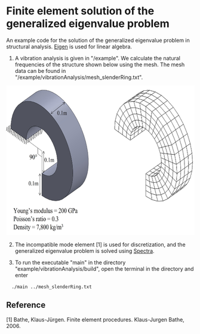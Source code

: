 # Finite element solution of the generalized eigenvalue problem

An example code for the solution of the generalized eigenvalue problem in structural analysis. [Eigen](https://eigen.tuxfamily.org/index.php?title=Main_Page) is used for linear algebra.

1. A vibration analysis is given in "/example". We calculate the natural frequencies of the structure shown below using the mesh. The mesh data can be found in "/example/vibrationAnalysis/mesh_slenderRing.txt".

<dl>
<img src="example/vibrationAnalysis/problem_description.jpg" width="626" height="400">  
</dl>

2. The incompatible mode element [1] is used for discretization, and the generalized eigenvalue problem is solved using [Spectra](https://spectralib.org/).

3. To run the executable "main" in the directory "example/vibrationAnalysis/build", open the terminal in the directory and enter
 
```
  ./main ../mesh_slenderRing.txt
```

## Reference
[1] Bathe, Klaus-Jürgen. Finite element procedures. Klaus-Jurgen Bathe, 2006.




